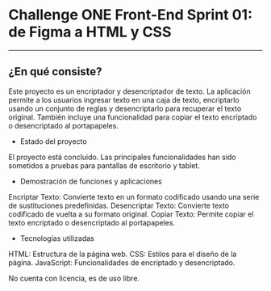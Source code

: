 # <b>Challenge ONE Front-End Sprint 01:</b><br> de Figma a HTML y CSS
 
---

## ¿En qué consiste?

Este proyecto es un encriptador y desencriptador de texto. La aplicación permite a los usuarios ingresar texto en una caja de texto, encriptarlo usando un conjunto de reglas y desencriptarlo para recuperar el texto original. También incluye una funcionalidad para copiar el texto encriptado o desencriptado al portapapeles.

- Estado del proyecto

El proyecto está concluido. Las principales funcionalidades han sido sometidos a pruebas para pantallas de escritorio y tablet.

- Demostración de funciones y aplicaciones

Encriptar Texto: Convierte texto en un formato codificado usando una serie de sustituciones predefinidas.
Desencriptar Texto: Convierte texto codificado de vuelta a su formato original.
Copiar Texto: Permite copiar el texto encriptado o desencriptado al portapapeles.

- Tecnologías utilizadas

HTML: Estructura de la página web.
CSS: Estilos para el diseño de la página.
JavaScript: Funcionalidades de encriptado y desencriptado.

No cuenta con licencia, es de uso libre.
